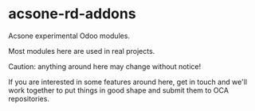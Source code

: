 acsone-rd-addons
================

Acsone experimental Odoo modules.

Most modules here are used in real projects.

Caution: anything around here may change without notice!

If you are interested in some features around here,
get in touch and we'll work together to put things
in good shape and submit them to OCA repositories.
